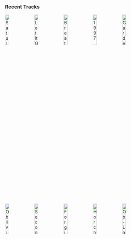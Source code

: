 ### Recent Tracks
[<img src='https://lastfm.freetls.fastly.net/i/u/300x300/f549a8f9ff963e15d4fe34a02c0159a0.png' width='16%' height='16%' alt='Saturday Sun'>](https://www.last.fm/music/vance%2bjoy/_/saturday%2bsun)&nbsp;&nbsp;&nbsp;&nbsp;[<img src='https://lastfm.freetls.fastly.net/i/u/300x300/e4c693f2c87b6791dba1ff56ec869aae.png' width='16%' height='16%' alt='Let It Go - From "Frozen"/Soundtrack Version'>](https://www.last.fm/music/idina%2bmenzel/_/let%2bit%2bgo%2b-%2bfrom%2b%2522frozen%2522%252fsoundtrack%2bversion)&nbsp;&nbsp;&nbsp;&nbsp;[<img src='https://lastfm.freetls.fastly.net/i/u/300x300/6a83a851fa7a48a2c8e1b7d4dd5d7fda.png' width='16%' height='16%' alt='Breathing Electricity'>](https://www.last.fm/music/the%2belectric%2bsons/_/breathing%2belectricity)&nbsp;&nbsp;&nbsp;&nbsp;[<img src='https://lastfm.freetls.fastly.net/i/u/300x300/fa97bc31614f46389fa091550dba1489.png' width='16%' height='16%' alt='1997'>](https://www.last.fm/music/saint%2bmotel/_/1997)&nbsp;&nbsp;&nbsp;&nbsp;[<img src='https://lastfm.freetls.fastly.net/i/u/300x300/56f1d11f8a804b5fcb2b9e5dcfc56b7d.png' width='16%' height='16%' alt='Garden Grays'>](https://www.last.fm/music/wildcat%2521%2bwildcat%2521/_/garden%2bgrays)&nbsp;&nbsp;&nbsp;&nbsp;<br>[<img src='https://lastfm.freetls.fastly.net/i/u/300x300/90a4432699af42149072e0177151108a.png' width='16%' height='16%' alt='Oblivion'>](https://www.last.fm/music/bastille/_/oblivion)&nbsp;&nbsp;&nbsp;&nbsp;[<img src='https://lastfm.freetls.fastly.net/i/u/300x300/7e31f937983c21353e7871432499e54a.png' width='16%' height='16%' alt='Second Guessing Games'>](https://www.last.fm/music/colony%2bhouse/_/second%2bguessing%2bgames)&nbsp;&nbsp;&nbsp;&nbsp;[<img src='https://lastfm.freetls.fastly.net/i/u/300x300/df3e1f134eecd02e069e56c04e1a2ba6.png' width='16%' height='16%' alt='Forgive Me Friend'>](https://www.last.fm/music/smith%2b%2526%2bthell/_/forgive%2bme%2bfriend)&nbsp;&nbsp;&nbsp;&nbsp;[<img src='https://lastfm.freetls.fastly.net/i/u/300x300/f60b0691b7294dbd8c300b36276576e7.png' width='16%' height='16%' alt='Horchata'>](https://www.last.fm/music/vampire%2bweekend/_/horchata)&nbsp;&nbsp;&nbsp;&nbsp;[<img src='https://lastfm.freetls.fastly.net/i/u/300x300/0a5ceb4725bc299ddb2e0fda4e9f0410.png' width='16%' height='16%' alt='Ob-La-Di, Ob-La-Da - Remastered 2009'>](https://www.last.fm/music/the%2bbeatles/_/ob-la-di%252c%2bob-la-da%2b-%2bremastered%2b2009)&nbsp;&nbsp;&nbsp;&nbsp;<br>
